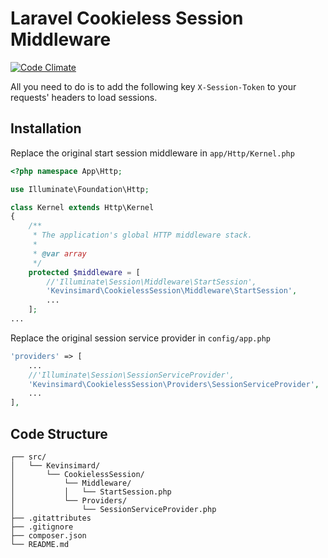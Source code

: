 # Laravel Cookieless Session Middleware
[![Code Climate](https://codeclimate.com/github/kevinsimard/laravel-cookieless-session/badges/gpa.svg)](https://codeclimate.com/github/kevinsimard/laravel-cookieless-session)

All you need to do is to add the following key ```X-Session-Token``` to your requests' headers to load sessions.

## Installation
Replace the original start session middleware in ```app/Http/Kernel.php```

```php
<?php namespace App\Http;

use Illuminate\Foundation\Http;

class Kernel extends Http\Kernel
{
    /**
     * The application's global HTTP middleware stack.
     *
     * @var array
     */
    protected $middleware = [
        //'Illuminate\Session\Middleware\StartSession',
        'Kevinsimard\CookielessSession\Middleware\StartSession',
        ...
    ];
...
```

Replace the original session service provider in ```config/app.php```

```php
'providers' => [
    ...
    //'Illuminate\Session\SessionServiceProvider',
    'Kevinsimard\CookielessSession\Providers\SessionServiceProvider',
    ...
],
```

## Code Structure
    ┌── src/
    │   └── Kevinsimard/
    │       └── CookielessSession/
    │           └── Middleware/
    │           │   └── StartSession.php
    │           └── Providers/
    │               └── SessionServiceProvider.php
    ├── .gitattributes
    ├── .gitignore
    ├── composer.json
    └── README.md
